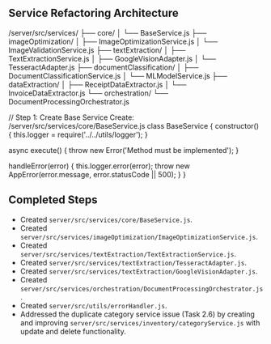 ## Service Refactoring Architecture
/server/src/services/
  ├── core/
  │   └── BaseService.js
  ├── imageOptimization/
  │   ├── ImageOptimizationService.js
  │   └── ImageValidationService.js
  ├── textExtraction/
  │   ├── TextExtractionService.js
  │   ├── GoogleVisionAdapter.js
  │   └── TesseractAdapter.js
  ├── documentClassification/
  │   ├── DocumentClassificationService.js
  │   └── MLModelService.js
  ├── dataExtraction/
  │   ├── ReceiptDataExtractor.js
  │   └── InvoiceDataExtractor.js
  └── orchestration/
      └── DocumentProcessingOrchestrator.js

// Step 1: Create Base Service
Create: /server/src/services/core/BaseService.js
class BaseService {
  constructor() {
    this.logger = require('../../utils/logger');
  }
  
  async execute() {
    throw new Error('Method must be implemented');
  }
  
  handleError(error) {
    this.logger.error(error);
    throw new AppError(error.message, error.statusCode || 500);
  }
}

## Completed Steps
- Created `server/src/services/core/BaseService.js`.
- Created `server/src/services/imageOptimization/ImageOptimizationService.js`.
- Created `server/src/services/textExtraction/TextExtractionService.js`.
- Created `server/src/services/textExtraction/TesseractAdapter.js`.
- Created `server/src/services/textExtraction/GoogleVisionAdapter.js`.
- Created `server/src/services/orchestration/DocumentProcessingOrchestrator.js`.
- Created `server/src/utils/errorHandler.js`.
- Addressed the duplicate category service issue (Task 2.6) by creating and improving `server/src/services/inventory/categoryService.js` with update and delete functionality.
